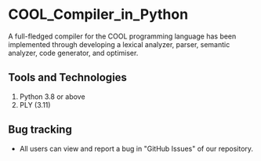 # COOL_Compiler_in_Python
A full-fledged compiler for the COOL programming language has been implemented through developing a lexical analyzer, parser, semantic analyzer, code generator, and optimiser.

## Tools and Technologies

1. Python 3.8 or above
2. PLY (3.11)

## Bug tracking

* All users can view and report a bug in "GitHub Issues" of our repository.
